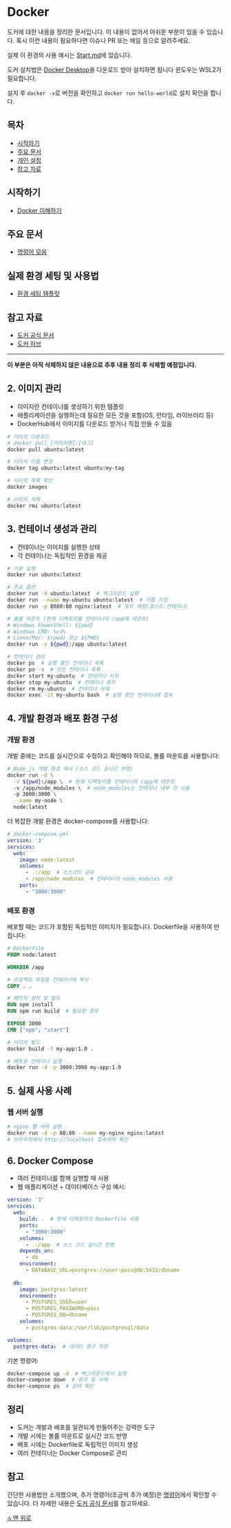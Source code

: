 # Docker

도커에 대한 내용을 정리한 문서입니다.
이 내용이 없어서 아쉬운 부분이 있을 수 있습니다. 
혹시 이런 내용이 필요하다면 이슈나 PR 또는 메일 등으로 알려주세요.

실제 이 환경의 사용 예시는 [Start.md](./Start.md)에 있습니다.

도커 설치법은 [Docker Desktop](https://www.docker.com/products/docker-desktop)을 다운로드 받아 설치하면 됩니다
윈도우는 WSL2가 필요합니다.

설치 후 `docker -v`로 버전을 확인하고 `docker run hello-world`로 설치 확인을 합니다.

## 목차

- [시작하기](#시작하기)
- [주요 문서](#주요-문서)
- [개인 설정](#개인-설정)
- [참고 자료](#참고-자료)

## 시작하기

- [Docker 이해하기](./documents/Docker.md)

## 주요 문서

- [명령어 모음](./documents/Command.md)

## 실제 환경 세팅 및 사용법

- [환경 세팅 템플릿](./Docker-examples/README.md)

## 참고 자료

- [도커 공식 문서](https://docs.docker.com/)
- [도커 허브](https://hub.docker.com/)

---

**이 부분은 아직 삭제하지 않은 내용으로 추후 내용 정리 후 삭제할 예정입니다.**

## 2. 이미지 관리
- 이미지란 컨테이너를 생성하기 위한 템플릿
- 애플리케이션을 실행하는데 필요한 모든 것을 포함(OS, 런타임, 라이브러리 등)
- DockerHub에서 이미지를 다운로드 받거나 직접 만들 수 있음

```bash
# 이미지 다운로드
# docker pull [이미지명]:[태그]
docker pull ubuntu:latest

# 이미지 이름 변경
docker tag ubuntu:latest ubuntu:my-tag

# 이미지 목록 확인
docker images 

# 이미지 삭제
docker rmi ubuntu:latest
```

## 3. 컨테이너 생성과 관리
- 컨테이너는 이미지를 실행한 상태
- 각 컨테이너는 독립적인 환경을 제공

```bash
# 기본 실행
docker run ubuntu:latest

# 주요 옵션
docker run -d ubuntu:latest  # 백그라운드 실행
docker run --name my-ubuntu ubuntu:latest  # 이름 지정
docker run -p 8080:80 nginx:latest  # 포트 매핑(호스트:컨테이너)

# 볼륨 마운트 (현재 디렉토리를 컨테이너의 /app에 마운트)
# Windows PowerShell: ${pwd}
# Windows CMD: %cd%
# Linux/Mac: $(pwd) 또는 ${PWD}
docker run -v ${pwd}:/app ubuntu:latest

# 컨테이너 관리
docker ps  # 실행 중인 컨테이너 목록
docker ps -a  # 모든 컨테이너 목록
docker start my-ubuntu  # 컨테이너 시작
docker stop my-ubuntu  # 컨테이너 중지
docker rm my-ubuntu  # 컨테이너 삭제
docker exec -it my-ubuntu bash  # 실행 중인 컨테이너에 접속
```

## 4. 개발 환경과 배포 환경 구성

### 개발 환경
개발 중에는 코드를 실시간으로 수정하고 확인해야 하므로, 볼륨 마운트를 사용합니다:

```bash
# Node.js 개발 환경 예시 (소스 코드 실시간 반영)
docker run -d \
  -v ${pwd}:/app \  # 현재 디렉토리를 컨테이너의 /app에 마운트
  -v /app/node_modules \  # node_modules는 컨테이너 내부 것 사용
  -p 3000:3000 \
  --name my-node \
  node:latest
```

더 복잡한 개발 환경은 docker-compose를 사용합니다:
```yaml
# docker-compose.yml
version: '3'
services:
  web:
    image: node:latest
    volumes:
      - .:/app  # 소스코드 공유
      - /app/node_modules  # 컨테이너의 node_modules 사용
    ports:
      - "3000:3000"
```

### 배포 환경
배포할 때는 코드가 포함된 독립적인 이미지가 필요합니다. Dockerfile을 사용하여 만듭니다:

```dockerfile
# Dockerfile
FROM node:latest

WORKDIR /app

# 프로젝트 파일을 컨테이너에 복사
COPY . .

# 패키지 설치 및 빌드
RUN npm install
RUN npm run build  # 필요한 경우

EXPOSE 3000
CMD ["npm", "start"]
```

```bash
# 이미지 빌드
docker build -t my-app:1.0 .

# 배포용 컨테이너 실행
docker run -d -p 3000:3000 my-app:1.0
```

## 5. 실제 사용 사례

### 웹 서버 실행
```bash
# nginx 웹 서버 실행
docker run -d -p 80:80 --name my-nginx nginx:latest
# 브라우저에서 http://localhost 접속하여 확인
```

## 6. Docker Compose
- 여러 컨테이너를 함께 실행할 때 사용
- 웹 애플리케이션 + 데이터베이스 구성 예시:

```yaml
version: '3'
services:
  web:
    build: .  # 현재 디렉토리의 Dockerfile 사용
    ports:
      - "3000:3000"
    volumes:
      - .:/app  # 소스 코드 실시간 반영
    depends_on:
      - db
    environment:
      - DATABASE_URL=postgres://user:pass@db:5432/dbname
  
  db:
    image: postgres:latest
    environment:
      - POSTGRES_USER=user
      - POSTGRES_PASSWORD=pass
      - POSTGRES_DB=dbname
    volumes:
      - postgres-data:/var/lib/postgresql/data

volumes:
  postgres-data:  # 데이터 영구 저장
```

기본 명령어:
```bash
docker-compose up -d  # 백그라운드에서 실행
docker-compose down  # 중지 및 삭제
docker-compose ps  # 상태 확인
```

## 정리
- 도커는 개발과 배포를 일관되게 만들어주는 강력한 도구
- 개발 시에는 볼륨 마운트로 실시간 코드 반영
- 배포 시에는 Dockerfile로 독립적인 이미지 생성
- 여러 컨테이너는 Docker Compose로 관리

## 참고
간단한 사용법만 소개했으며, 추가 명령어(조금씩 추가 예정)은 [명령어](./command.md)에서 확인할 수 있습니다.
더 자세한 내용은 [도커 공식 문서](https://docs.docker.com/)를 참고하세요.

[🔝 맨 위로](#docker)